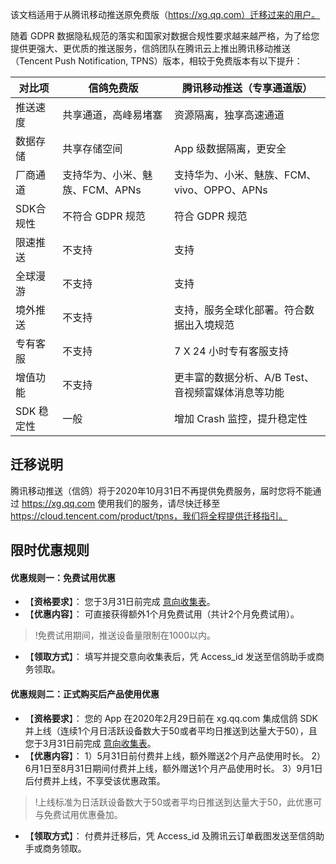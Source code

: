 该文档适用于从腾讯移动推送原免费版（https://xg.qq.com）迁移过来的用户。

随着 GDPR 数据隐私规范的落实和国家对数据合规性要求越来越严格，为了给您提供更强大、更优质的推送服务，信鸽团队在腾讯云上推出腾讯移动推送（Tencent Push Notification, TPNS）版本，相较于免费版本有以下提升：

| 对比项  |  信鸽免费版  | 腾讯移动推送（专享通道版） |
| --- | --- |--|
| 推送速度 | 共享通道，高峰易堵塞 |资源隔离，独享高速通道|
| 数据存储 | 共享存储空间 |App 级数据隔离，更安全|
| 厂商通道| 支持华为、小米、魅族、FCM、APNs |支持华为、小米、魅族、FCM、vivo、OPPO、APNs |
| SDK合规性 | 不符合 GDPR 规范 |符合 GDPR 规范|
| 限速推送 | 不支持 |支持|
| 全球漫游 | 不支持 |支持|
| 境外推送 | 不支持 |支持，服务全球化部署。符合数据出入境规范|
| 专有客服 | 不支持 |7 X 24 小时专有客服支持|
| 增值功能 | 不支持 |更丰富的数据分析、A/B Test、音视频富媒体消息等功能|
| SDK 稳定性 | 一般 |增加 Crash 监控，提升稳定性|

## 迁移说明
腾讯移动推送（信鸽）将于2020年10月31日不再提供免费服务，届时您将不能通过 https://xg.qq.com 使用我们的服务，请尽快迁移至 https://cloud.tencent.com/product/tpns，我们将全程提供迁移指引。

## 限时优惠规则
#### 优惠规则一：免费试用优惠 
- 【**资格要求**】：
您于3月31日前完成 [意向收集表](https://docs.qq.com/form/edit/DVUZhWlJqZWdtY0NY#/edit)。
- 【**优惠内容**】：
可直接获得额外1个月免费试用（共计2个月免费试用）。
>!免费试用期间，推送设备量限制在1000以内。

- 【**领取方式**】：
填写并提交意向收集表后，凭 Access_id 发送至信鸽助手或商务领取。

#### 优惠规则二：正式购买后产品使用优惠
- 【**资格要求**】：
您的 App 在2020年2月29日前在 xg.qq.com 集成信鸽 SDK 并上线（连续1个月日活跃设备数大于50或者平均日推送到达量大于50），且您于3月31日前完成 [意向收集表](https://docs.qq.com/form/edit/DVUZhWlJqZWdtY0NY#/edit)。
- 【**优惠内容**】：
1）5月31日前付费并上线，额外赠送2个月产品使用时长。
2）6月1日至8月31日期间付费并上线，额外赠送1个月产品使用时长。
3）9月1日后付费并上线，不享受该优惠政策。
>!上线标准为日活跃设备数大于50或者平均日推送到达量大于50，此优惠可与免费试用优惠叠加。

- 【**领取方式**】：
付费并迁移后，凭 Access_id 及腾讯云订单截图发送至信鸽助手或商务领取。
